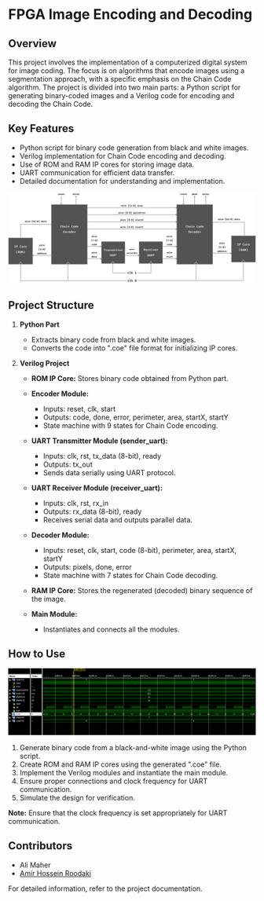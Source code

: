 # FPGA Image Encoding and Decoding

## Overview
This project involves the implementation of a computerized digital system for image coding. The focus is on algorithms that encode images using a segmentation approach, with a specific emphasis on the Chain Code algorithm. The project is divided into two main parts: a Python script for generating binary-coded images and a Verilog code for encoding and decoding the Chain Code.

## Key Features
- Python script for binary code generation from black and white images.
- Verilog implementation for Chain Code encoding and decoding.
- Use of ROM and RAM IP cores for storing image data.
- UART communication for efficient data transfer.
- Detailed documentation for understanding and implementation.

![plot](./DocMe/Schematic.png)

## Project Structure
1. **Python Part**
   - Extracts binary code from black and white images.
   - Converts the code into ".coe" file format for initializing IP cores.

2. **Verilog Project**
   - **ROM IP Core:** Stores binary code obtained from Python part.
   - **Encoder Module:**
     - Inputs: reset, clk, start
     - Outputs: code, done, error, perimeter, area, startX, startY
     - State machine with 9 states for Chain Code encoding.

   - **UART Transmitter Module (sender_uart):**
     - Inputs: clk, rst, tx_data (8-bit), ready
     - Outputs: tx_out
     - Sends data serially using UART protocol.

   - **UART Receiver Module (receiver_uart):**
     - Inputs: clk, rst, rx_in
     - Outputs: rx_data (8-bit), ready
     - Receives serial data and outputs parallel data.

   - **Decoder Module:**
     - Inputs: reset, clk, start, code (8-bit), perimeter, area, startX, startY
     - Outputs: pixels, done, error
     - State machine with 7 states for Chain Code decoding.

   - **RAM IP Core:** Stores the regenerated (decoded) binary sequence of the image.

   - **Main Module:**
     - Instantiates and connects all the modules.

## How to Use
![plot](./DocMe/Smi1.png)
1. Generate binary code from a black-and-white image using the Python script.
2. Create ROM and RAM IP cores using the generated ".coe" file.
3. Implement the Verilog modules and instantiate the main module.
4. Ensure proper connections and clock frequency for UART communication.
5. Simulate the design for verification.

**Note:** Ensure that the clock frequency is set appropriately for UART communication.

## Contributors
- Ali Maher
- [Amir Hossein Roodaki](https://github.com/roodaki) 

For detailed information, refer to the project documentation.
